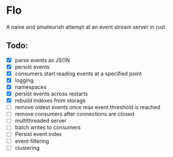 Flo
=======

A naive and amateurish attempt at an event stream server in rust.

## Todo:

- [X] parse events as JSON
- [X] persist events
- [X] consumers start reading events at a specified point
- [X] logging
- [X] namespaces
- [X] persist events across restarts
- [X] rebuild indexes from storage
- [ ] remove oldest events once max event threshold is reached
- [ ] remove consumers after connections are closed
- [ ] multithreaded server
- [ ] batch writes to consumers
- [ ] Persist event index
- [ ] event filtering
- [ ] clustering
